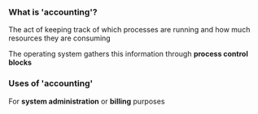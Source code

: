### What is 'accounting'?
The act of keeping track of which processes are running and how much resources they are consuming

The operating system gathers this information through **process control blocks**
### Uses of 'accounting'
For **system administration** or **billing** purposes